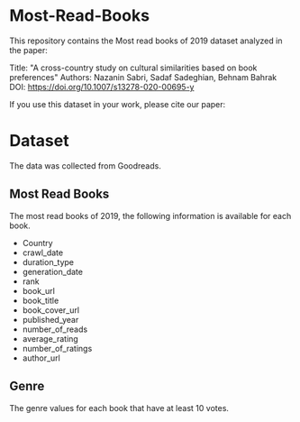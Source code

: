 # Most-Read-Books

This repository contains the Most read books of 2019 dataset analyzed in the paper:

Title: "A cross-country study on cultural similarities based on book preferences"
Authors: Nazanin Sabri, Sadaf Sadeghian, Behnam Bahrak
DOI: https://doi.org/10.1007/s13278-020-00695-y

If you use this dataset in your work, please cite our paper:


# Dataset

The data was collected from Goodreads. 

## Most Read Books
The most read books of 2019, the following information is available for each book. 

* Country
* crawl_date
* duration_type
* generation_date
* rank
* book_url
* book_title
* book_cover_url
* published_year
* number_of_reads
* average_rating
* number_of_ratings
* author_url


## Genre

The genre values for each book that have at least 10 votes. 

